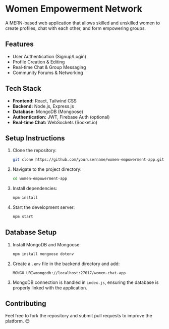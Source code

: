 # Women Empowerment Network

A MERN-based web application that allows skilled and unskilled women to create profiles, chat with each other, and form empowering groups.

## Features
- User Authentication (Signup/Login)
- Profile Creation & Editing
- Real-time Chat & Group Messaging
- Community Forums & Networking

## Tech Stack
- **Frontend:** React, Tailwind CSS
- **Backend:** Node.js, Express.js
- **Database:** MongoDB (Mongoose)
- **Authentication:** JWT, Firebase Auth (optional)
- **Real-time Chat:** WebSockets (Socket.io)

## Setup Instructions
1. Clone the repository:
   ```bash
   git clone https://github.com/yourusername/women-empowerment-app.git
   ```
2. Navigate to the project directory:
   ```bash
   cd women-empowerment-app
   ```
3. Install dependencies:
   ```bash
   npm install
   ```
4. Start the development server:
   ```bash
   npm start
   ```

## Database Setup
1. Install MongoDB and Mongoose:
   ```bash
   npm install mongoose dotenv
   ```
2. Create a `.env` file in the backend directory and add:
   ```
   MONGO_URI=mongodb://localhost:27017/women-chat-app
   ```
3. MongoDB connection is handled in `index.js`, ensuring the database is properly linked with the application.

## Contributing
Feel free to fork the repository and submit pull requests to improve the platform. 😊
